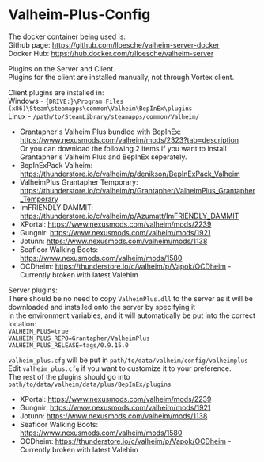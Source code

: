 # Valheim-Plus-Config

The docker container being used is:\
Github page: https://github.com/lloesche/valheim-server-docker \
Docker Hub: https://hub.docker.com/r/lloesche/valheim-server

Plugins on the Server and Client.\
Plugins for the client are installed manually, not through Vortex client.

Client plugins are installed in:\
Windows - `{DRIVE:}\Program Files (x86)\Steam\steamapps\common\Valheim\BepInEx\plugins`\
Linux - `/path/to/SteamLibrary/steamapps/common/Valheim/`
- Grantapher's Valheim Plus bundled with BepInEx: https://www.nexusmods.com/valheim/mods/2323?tab=description  
Or you can download the following 2 items if you want to install Grantapher's Valheim Plus and BepInEx seperately.
- BepInExPack Valheim: https://thunderstore.io/c/valheim/p/denikson/BepInExPack_Valheim
- ValheimPlus Grantapher Temporary: https://thunderstore.io/c/valheim/p/Grantapher/ValheimPlus_Grantapher_Temporary
- ImFRIENDLY DAMMIT: https://thunderstore.io/c/valheim/p/Azumatt/ImFRIENDLY_DAMMIT
- XPortal: https://www.nexusmods.com/valheim/mods/2239
- Gungnir: https://www.nexusmods.com/valheim/mods/1921
- Jotunn: https://www.nexusmods.com/valheim/mods/1138
- Seafloor Walking Boots: https://www.nexusmods.com/valheim/mods/1580
- OCDheim: https://thunderstore.io/c/valheim/p/Vapok/OCDheim - Currently broken with latest Valehim

Server plugins:\
There should be no need to copy `ValheimPlus.dll` to the server as it will be downloaded and installed onto the server by specifying it\
in the environment variables, and it will automatically be put into the correct location:\
`VALHEIM_PLUS=true`\
`VALHEIM_PLUS_REPO=Grantapher/ValheimPlus`\
`VALHEIM_PLUS_RELEASE=tags/0.9.15.0`

`valheim_plus.cfg` will be put in `path/to/data/valheim/config/valheimplus`\
Edit `valheim_plus.cfg` if you want to customize it to your preference.\
The rest of the plugins should go into `path/to/data/valheim/data/plus/BepInEx/plugins`
- XPortal: https://www.nexusmods.com/valheim/mods/2239
- Gungnir: https://www.nexusmods.com/valheim/mods/1921
- Jotunn: https://www.nexusmods.com/valheim/mods/1138
- Seafloor Walking Boots: https://www.nexusmods.com/valheim/mods/1580
- OCDheim: https://thunderstore.io/c/valheim/p/Vapok/OCDheim  - Currently broken with latest Valehim
